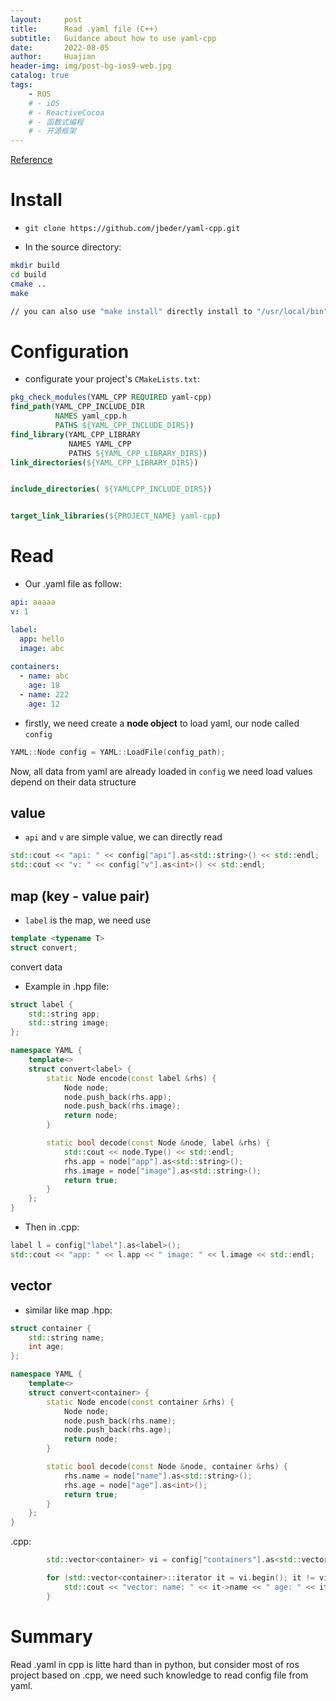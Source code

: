 ```yaml
---
layout:     post
title:      Read .yaml file (C++)
subtitle:   Guidance about how to use yaml-cpp
date:       2022-08-05
author:     Huajian
header-img: img/post-bg-ios9-web.jpg
catalog: true
tags:
    - ROS
    # - iOS
    # - ReactiveCocoa
    # - 函数式编程
    # - 开源框架
---
```

[Reference](https://www.cnblogs.com/li-peng/p/14136068.html)

# Install 

- `git clone https://github.com/jbeder/yaml-cpp.git`

- In the source directory:

```bash
mkdir build
cd build 
cmake .. 
make 

// you can also use "make install" directly install to "/usr/local/bin"
```

# Configuration

- configurate your project's `CMakeLists.txt`:

```CMake
pkg_check_modules(YAML_CPP REQUIRED yaml-cpp)
find_path(YAML_CPP_INCLUDE_DIR
          NAMES yaml_cpp.h
          PATHS ${YAML_CPP_INCLUDE_DIRS})
find_library(YAML_CPP_LIBRARY
             NAMES YAML_CPP
             PATHS ${YAML_CPP_LIBRARY_DIRS})
link_directories(${YAML_CPP_LIBRARY_DIRS})


include_directories( ${YAMLCPP_INCLUDE_DIRS})


target_link_libraries(${PROJECT_NAME} yaml-cpp)
```

# Read

- Our .yaml file as follow:

```yaml
api: aaaaa
v: 1

label:
  app: hello
  image: abc
  
containers:
  - name: abc
    age: 18
  - name: 222
    age: 12
```

- firstly, we need create a **node object** to load yaml, our node called `config`

```cpp
YAML::Node config = YAML::LoadFile(config_path);
```

Now, all data from yaml are already loaded in `config`
we need load values depend on their data structure

## value

- `api` and `v` are simple value, we can directly read

```cpp
std::cout << "api: " << config["api"].as<std::string>() << std::endl;
std::cout << "v: " << config["v"].as<int>() << std::endl;

```

## map (key - value pair)

- `label` is the map, we need use 

```cpp
template <typename T> 
struct convert;
```

convert data

- Example in .hpp file:

```cpp
struct label {
    std::string app;
    std::string image;
};

namespace YAML {
    template<>
    struct convert<label> {
        static Node encode(const label &rhs) {
            Node node;
            node.push_back(rhs.app);
            node.push_back(rhs.image);
            return node;
        }

        static bool decode(const Node &node, label &rhs) {
            std::cout << node.Type() << std::endl;
            rhs.app = node["app"].as<std::string>();
            rhs.image = node["image"].as<std::string>();
            return true;
        }
    };
}
```

- Then in .cpp:

```cpp
label l = config["label"].as<label>(); 
std::cout << "app: " << l.app << " image: " << l.image << std::endl;
```

## vector

- similar like map
  .hpp:

```cpp
struct container {
    std::string name;
    int age;
};

namespace YAML {
    template<>
    struct convert<container> {
        static Node encode(const container &rhs) {
            Node node;
            node.push_back(rhs.name);
            node.push_back(rhs.age);
            return node;
        }

        static bool decode(const Node &node, container &rhs) {
            rhs.name = node["name"].as<std::string>();
            rhs.age = node["age"].as<int>();
            return true;
        }
    };
}
```

.cpp:

```cpp
        std::vector<container> vi = config["containers"].as<std::vector<container>>();

        for (std::vector<container>::iterator it = vi.begin(); it != vi.end(); ++it) {
            std::cout << "vector: name: " << it->name << " age: " << it->age << std::endl;
        }
```

# Summary

Read .yaml in cpp is litte hard than in python, but consider most of ros project based on .cpp, we need such knowledge to read config file from yaml.